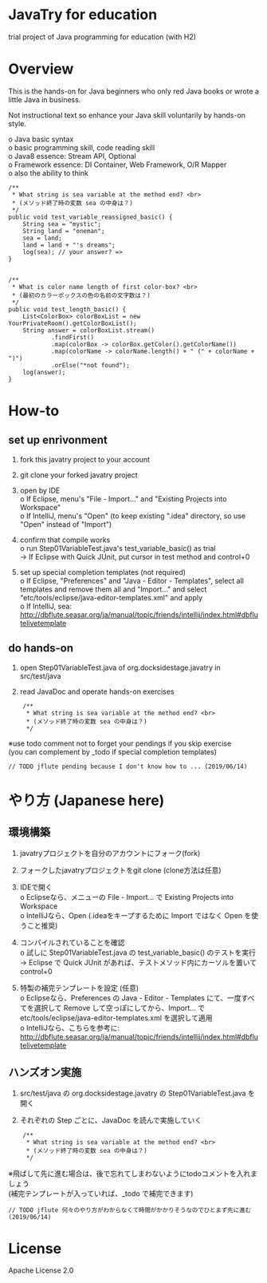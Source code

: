 JavaTry for education
======================
trial project of Java programming for education (with H2)


# Overview

This is the hands-on for Java beginners who only red Java books or wrote a little Java in business.  

Not instructional text so enhance your Java skill voluntarily by hands-on style.  

o Java basic syntax  
o basic programming skill, code reading skill  
o Java8 essence: Stream API, Optional  
o Framework essence: DI Container, Web Framework, O/R Mapper  
o also the ability to think

```
/**
 * What string is sea variable at the method end? <br>
 * (メソッド終了時の変数 sea の中身は？)
 */
public void test_variable_reassigned_basic() {
    String sea = "mystic";
    String land = "oneman";
    sea = land;
    land = land + "'s dreams";
    log(sea); // your answer? => 
}
```

```

/**
 * What is color name length of first color-box? <br>
 * (最初のカラーボックスの色の名前の文字数は？)
 */
public void test_length_basic() {
    List<ColorBox> colorBoxList = new YourPrivateRoom().getColorBoxList();
    String answer = colorBoxList.stream()
            .findFirst()
            .map(colorBox -> colorBox.getColor().getColorName())
            .map(colorName -> colorName.length() + " (" + colorName + ")")
            .orElse("*not found");
    log(answer);
}
```


# How-to
## set up enrivonment

1. fork this javatry project to your account

2. git clone your forked javatry project

3. open by IDE  
 o If Eclipse, menu's "File - Import..." and "Existing Projects into Workspace"  
 o If IntelliJ, menu's "Open" (to keep existing ".idea" directory, so use "Open" instead of "Import")  

4. confirm that compile works  
 o run Step01VariableTest.java's test_variable_basic() as trial    
  -> If Eclipse with Quick JUnit, put cursor in test method and control+0

5. set up special completion templates (not required)  
 o If Eclipse, "Preferences" and "Java - Editor - Templates", select all templates and remove them all and "Import..." and select "etc/tools/eclipse/java-editor-templates.xml" and apply  
 o If IntelliJ, sea: http://dbflute.seasar.org/ja/manual/topic/friends/intellij/index.html#dbflutelivetemplate

## do hands-on

1. open Step01VariableTest.java of org.docksidestage.javatry in src/test/java

2. read JavaDoc and operate hands-on exercises

```
    /**
     * What string is sea variable at the method end? <br>
     * (メソッド終了時の変数 sea の中身は？)
     */
```

※use todo comment not to forget your pendings if you skip exercise  
(you can complement by _todo if special completion templates)
    
```
// TODO jflute pending because I don't know how to ... (2019/06/14)
```


# やり方 (Japanese here)

## 環境構築
1. javatryプロジェクトを自分のアカウントにフォーク(fork)

2. フォークしたjavatryプロジェクトをgit clone (clone方法は任意)

3. IDEで開く  
 o Eclipseなら、メニューの File - Import... で Existing Projects into Workspace  
 o IntelliJなら、Open (.ideaをキープするために Import ではなく Open を使うこと推奨)  

4. コンパイルされていることを確認  
 o 試しに Step01VariableTest.java の test_variable_basic() のテストを実行    
  -> Eclipse で Quick JUnit があれば、テストメソッド内にカーソルを置いて control+0

5. 特製の補完テンプレートを設定 (任意)  
 o Eclipseなら、Preferences の Java - Editor - Templates にて、一度すべてを選択して Remove して空っぽにしてから、Import... で etc/tools/eclipse/java-editor-templates.xml を選択して適用  
 o IntelliJなら、こちらを参考に: http://dbflute.seasar.org/ja/manual/topic/friends/intellij/index.html#dbflutelivetemplate

## ハンズオン実施
1. src/test/java の org.docksidestage.javatry の Step01VariableTest.java を開く

2. それぞれの Step ごとに、JavaDoc を読んで実施していく

```
    /**
     * What string is sea variable at the method end? <br>
     * (メソッド終了時の変数 sea の中身は？)
     */
```

※飛ばして先に進む場合は、後で忘れてしまわないようにtodoコメントを入れましょう  
(補完テンプレートが入っていれば、_todo で補完できます)
    
```
// TODO jflute 何々のやり方がわからなくて時間がかかりそうなのでひとまず先に進む (2019/06/14)
```


# License
Apache License 2.0
